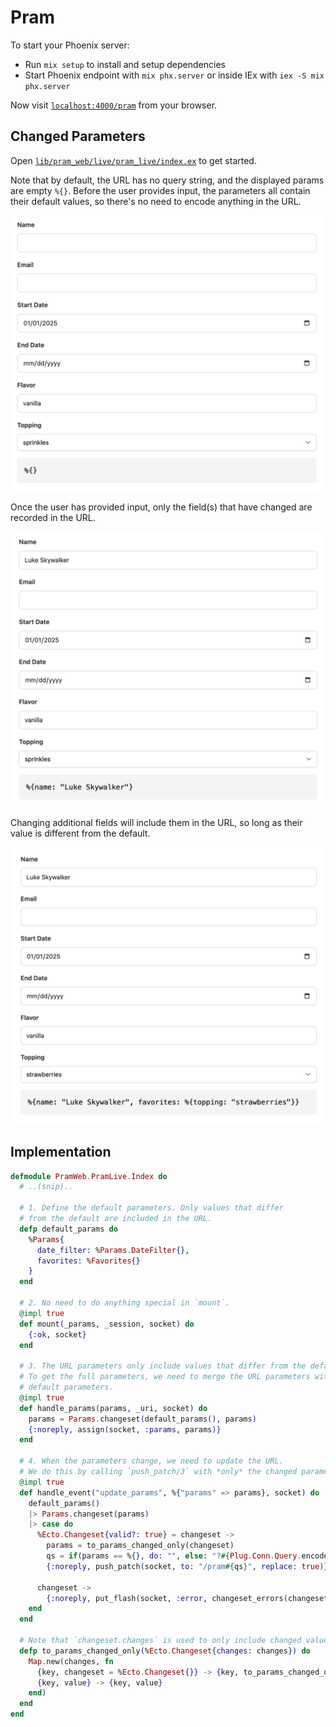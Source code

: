 # Pram

To start your Phoenix server:

  * Run `mix setup` to install and setup dependencies
  * Start Phoenix endpoint with `mix phx.server` or inside IEx with `iex -S mix phx.server`

Now visit [`localhost:4000/pram`](http://localhost:4000/pram) from your browser.

## Changed Parameters

Open [`lib/pram_web/live/pram_live/index.ex`](./lib/pram_web/live/pram_live/index.ex) to get started.

Note that by default, the URL has no query string, and the displayed params are empty `%{}`. Before
the user provides input, the parameters all contain their default values, so there's no need to encode
anything in the URL.

![empty params](./readme/empty.png)

Once the user has provided input, only the field(s) that have changed are recorded in the URL.

![with one param changed](./readme/one.png)

Changing additional fields will include them in the URL, so long as their value is different from the
default.

![with additional changes](./readme/two.png)

## Implementation

```elixir
defmodule PramWeb.PramLive.Index do
  # ..(snip)..

  # 1. Define the default parameters. Only values that differ
  # from the default are included in the URL.
  defp default_params do
    %Params{
      date_filter: %Params.DateFilter{},
      favorites: %Favorites{}
    }
  end

  # 2. No need to do anything special in `mount`.
  @impl true
  def mount(_params, _session, socket) do
    {:ok, socket}
  end

  # 3. The URL parameters only include values that differ from the defaults.
  # To get the full parameters, we need to merge the URL parameters with the
  # default parameters.
  @impl true
  def handle_params(params, _uri, socket) do
    params = Params.changeset(default_params(), params)
    {:noreply, assign(socket, :params, params)}
  end

  # 4. When the parameters change, we need to update the URL.
  # We do this by calling `push_patch/3` with *only* the changed parameters.
  @impl true
  def handle_event("update_params", %{"params" => params}, socket) do
    default_params()
    |> Params.changeset(params)
    |> case do
      %Ecto.Changeset{valid?: true} = changeset ->
        params = to_params_changed_only(changeset)
        qs = if(params == %{}, do: "", else: "?#{Plug.Conn.Query.encode(params)}")
        {:noreply, push_patch(socket, to: "/pram#{qs}", replace: true)}

      changeset ->
        {:noreply, put_flash(socket, :error, changeset_errors(changeset))}
    end
  end

  # Note that `changeset.changes` is used to only include changed values.
  defp to_params_changed_only(%Ecto.Changeset{changes: changes}) do
    Map.new(changes, fn
      {key, changeset = %Ecto.Changeset{}} -> {key, to_params_changed_only(changeset)}
      {key, value} -> {key, value}
    end)
  end
end
```
